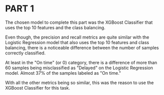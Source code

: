 # PART 1

The chosen model to complete this part was the XGBoost Classifier that uses the top 10 features
and the class balancing.

Even though, the precision and recall metrics are quite similar with the Logistic Regression model that
also uses the top 10 features and class balancing, there is a noticeable difference between the number of samples
correctly classified.

At least in the "On time" (or 0) category, there is a difference of more than 60 samples being misclassified as
"Delayed" on the Logistic Regression model.
Almost 37% of the samples labeled as "On time."

With all the other metrics being so similar, this was the reason to use the XGBoost Classifier for this task.